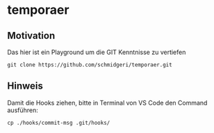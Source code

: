 # temporaer


## Motivation
Das hier ist ein Playground um die GIT Kenntnisse zu vertiefen


```
git clone https://github.com/schmidgeri/temporaer.git
```


## Hinweis
Damit die Hooks ziehen, bitte in Terminal von VS Code den Command ausführen:
```
cp ./hooks/commit-msg .git/hooks/
```
